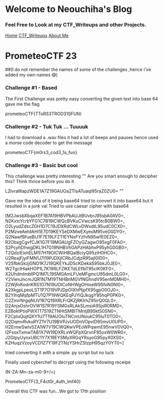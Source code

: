 # Welcome to Neouchiha's Blog

### Feel Free to Look at my CTF_Writeups and other Projects.

[Home](https://npranav7619.github.io/)
[CTF_Writeups](https://npranav7619.github.io/CTF_Writeups)
[About Me](https://npranav7619.github.io/Aboutme)

# PrometeoCTF 23

##(I do not remember the names of some of the challenges ,hence i've added my own names 😅)

### Challenge #1 - Based

The First Challenge was pretty easy 
converting the given text into base 64 gave me the flag

prometeoCTF{TToRS3TROD31SFUN}

### Challenge #2 - Tuk Tuk ... Tuuuuk


I had to download a .wav files 
it had a lot of beeps and pauses hence used a morse code decoder to get the message

prometeoCTF{m0rs3_cod3_1s_fun}

### Challenge #3 - Basic but cool 

This challenge was pretty interesting 
""
Are you smart enough to decipher this? Think thrice before you do it

L2IvraWapzWDE1A7Z19GAUOaZTIsATuaqI95raZ0ZU0=
""

Gave me the idea of it being base64
tried to convert it into base64 but it resulted in a junk val 
Tried to use caesar cipher with base64

[M2JwsbXbqaXEF1B7A19HBVPbAUJtBUvbrJ95sbA0AV0=,
N2KxtcYcrbYFG1C7B19ICWQcBVKuCVwcsK95tcB0BW0=,
O2LyudZdscZGH1D7C19JDXRdCWLvDWxdtL95udC0CX0=,
P2MzveAetdAHI1E7D19KEYSeDXMwEXyeuM95veD0DY0=,
Q2NawfBfueBIJ1F7E19LFZTfEYNxFYzfvN95wfE0EZ0=,
R2ObxgCgvfCJK1G7F19MGAUgFZOyGZagwO95xgF0FA0=,
S2PcyhDhwgDKL1H7G19NHBVhGAPzHAbhxP95yhG0GB0=,
T2QdziEixhELM1I7H19OICWiHBQaIBciyQ95ziH0HC0=,
U2ReajFjyiFMN1J7I19PJDXjICRbJCdjzR95ajI0ID0=,
V2SfbkGkzjGNO1K7J19QKEYkJDScKDekaS95bkJ0JE0=,
W2TgclHlakHOP1L7K19RLFZlKETdLEflbT95clK0KF0=,
X2UhdmImblIPQ1M7L19SMGAmLFUeMFgmcU95dmL0LG0=,
Y2VienJncmJQR1N7M19TNHBnMGVfNGhndV95enM0MH0=,
Z2WjfoKodnKRS1O7N19UOICoNHWgOHioeW95foN0NI0=,
A2XkgpLpeoLST1P7O19VPJDpOIXhPIjpfX95gpO0OJ0=,
B2YlhqMqfpMTU1Q7P19WQKEqPJYiQJkqgY95hqP0PK0=,
C2ZmirNrgqNUV1R7Q19XRLFrQKZjRKlrhZ95irQ0QL0=,
D2AnjsOshrOVW1S7R19YSMGsRLAkSLmsiA95jsR0RM0=,
E2BoktPtisPWX1T7S19ZTNHtSMBlTMntjB95ktS0SN0=,
F2CpluQujtQXY1U7T19AUOIuTNCmUNoukC95luT0TO0=,
G2DqmvRvkuRYZ1V7U19BVPJvUODnVOpvlD95mvU0UP0=,
H2ErnwSwlvSZA1W7V19CWQKwVPEoWPqwmE95nwV0VQ0=,
I2FsoxTxmwTAB1X7W19DXRLxWQFpXQrxnF95oxW0WR0=,
J2GtpyUynxUBC1Y7X19EYSMyXRGqYRsyoG95pyX0XS0=,
K2HuqzVzoyVCD1Z7Y19FZTNzYSHrZStzpH95qzY0YT0=]
 
tried converting it with a simple .py script but no luck

Finally used cyberchef to decrypt using the following receipe

 (N-ZA-Mn-za-m0-9+/=)

PrometeoCTF{3_F4ct0r_4uth_lmf40}



Overall this CTF was fun...We got to 17th position 


